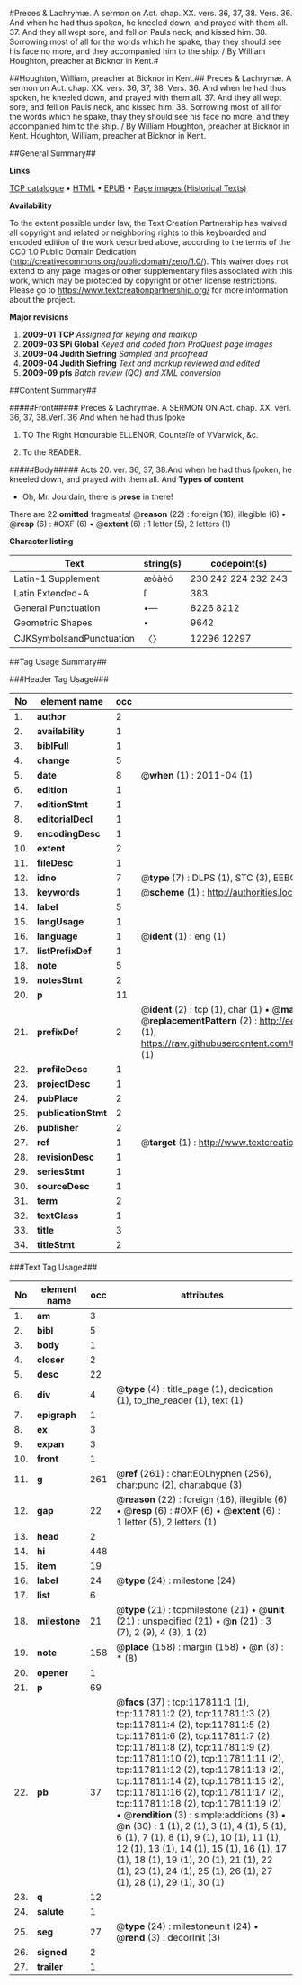 #Preces & Lachrymæ. A sermon on Act. chap. XX. vers. 36, 37, 38. Vers. 36. And when he had thus spoken, he kneeled down, and prayed with them all. 37. And they all wept sore, and fell on Pauls neck, and kissed him. 38. Sorrowing most of all for the words which he spake, thay they should see his face no more, and they accompanied him to the ship. / By William Houghton, preacher at Bicknor in Kent.#

##Houghton, William, preacher at Bicknor in Kent.##
Preces & Lachrymæ. A sermon on Act. chap. XX. vers. 36, 37, 38. Vers. 36. And when he had thus spoken, he kneeled down, and prayed with them all. 37. And they all wept sore, and fell on Pauls neck, and kissed him. 38. Sorrowing most of all for the words which he spake, thay they should see his face no more, and they accompanied him to the ship. / By William Houghton, preacher at Bicknor in Kent.
Houghton, William, preacher at Bicknor in Kent.

##General Summary##

**Links**

[TCP catalogue](http://www.ota.ox.ac.uk/tcp/)  • 
[HTML](http://tei.it.ox.ac.uk/tcp/Texts-HTML/free/A86/A86601.html)  • 
[EPUB](http://tei.it.ox.ac.uk/tcp/Texts-EPUB/free/A86/A86601.epub) • 
[Page images (Historical Texts)](https://historicaltexts.jisc.ac.uk/eebo-99865566e)

**Availability**

To the extent possible under law, the Text Creation Partnership has waived all copyright and related or neighboring rights to this keyboarded and encoded edition of the work described above, according to the terms of the CC0 1.0 Public Domain Dedication (http://creativecommons.org/publicdomain/zero/1.0/). This waiver does not extend to any page images or other supplementary files associated with this work, which may be protected by copyright or other license restrictions. Please go to https://www.textcreationpartnership.org/ for more information about the project.

**Major revisions**

1. __2009-01__ __TCP__ *Assigned for keying and markup*
1. __2009-03__ __SPi Global__ *Keyed and coded from ProQuest page images*
1. __2009-04__ __Judith Siefring__ *Sampled and proofread*
1. __2009-04__ __Judith Siefring__ *Text and markup reviewed and edited*
1. __2009-09__ __pfs__ *Batch review (QC) and XML conversion*

##Content Summary##

#####Front#####
Preces & Lachrymae. A SERMON ON Act. chap. XX. verſ. 36, 37, 38.Verſ. 36  And when he had thus ſpoke
1. TO The Right Honourable ELLENOR, Counteſſe of VVarwick, &c.

1. To the READER.

#####Body#####
Acts 20. ver. 36, 37, 38.And when he had thus ſpoken, he kneeled down, and prayed with them all. And
**Types of content**

  * Oh, Mr. Jourdain, there is **prose** in there!

There are 22 **omitted** fragments! 
 @__reason__ (22) : foreign (16), illegible (6)  •  @__resp__ (6) : #OXF (6)  •  @__extent__ (6) : 1 letter (5), 2 letters (1)

**Character listing**


|Text|string(s)|codepoint(s)|
|---|---|---|
|Latin-1 Supplement|æòàèó|230 242 224 232 243|
|Latin Extended-A|ſ|383|
|General Punctuation|•—|8226 8212|
|Geometric Shapes|▪|9642|
|CJKSymbolsandPunctuation|〈〉|12296 12297|

##Tag Usage Summary##

###Header Tag Usage###

|No|element name|occ|attributes|
|---|---|---|---|
|1.|__author__|2||
|2.|__availability__|1||
|3.|__biblFull__|1||
|4.|__change__|5||
|5.|__date__|8| @__when__ (1) : 2011-04 (1)|
|6.|__edition__|1||
|7.|__editionStmt__|1||
|8.|__editorialDecl__|1||
|9.|__encodingDesc__|1||
|10.|__extent__|2||
|11.|__fileDesc__|1||
|12.|__idno__|7| @__type__ (7) : DLPS (1), STC (3), EEBO-CITATION (1), PROQUEST (1), VID (1)|
|13.|__keywords__|1| @__scheme__ (1) : http://authorities.loc.gov/ (1)|
|14.|__label__|5||
|15.|__langUsage__|1||
|16.|__language__|1| @__ident__ (1) : eng (1)|
|17.|__listPrefixDef__|1||
|18.|__note__|5||
|19.|__notesStmt__|2||
|20.|__p__|11||
|21.|__prefixDef__|2| @__ident__ (2) : tcp (1), char (1)  •  @__matchPattern__ (2) : ([0-9\-]+):([0-9IVX]+) (1), (.+) (1)  •  @__replacementPattern__ (2) : http://eebo.chadwyck.com/downloadtiff?vid=$1&page=$2 (1), https://raw.githubusercontent.com/textcreationpartnership/Texts/master/tcpchars.xml#$1 (1)|
|22.|__profileDesc__|1||
|23.|__projectDesc__|1||
|24.|__pubPlace__|2||
|25.|__publicationStmt__|2||
|26.|__publisher__|2||
|27.|__ref__|1| @__target__ (1) : http://www.textcreationpartnership.org/docs/. (1)|
|28.|__revisionDesc__|1||
|29.|__seriesStmt__|1||
|30.|__sourceDesc__|1||
|31.|__term__|2||
|32.|__textClass__|1||
|33.|__title__|3||
|34.|__titleStmt__|2||


###Text Tag Usage###

|No|element name|occ|attributes|
|---|---|---|---|
|1.|__am__|3||
|2.|__bibl__|5||
|3.|__body__|1||
|4.|__closer__|2||
|5.|__desc__|22||
|6.|__div__|4| @__type__ (4) : title_page (1), dedication (1), to_the_reader (1), text (1)|
|7.|__epigraph__|1||
|8.|__ex__|3||
|9.|__expan__|3||
|10.|__front__|1||
|11.|__g__|261| @__ref__ (261) : char:EOLhyphen (256), char:punc (2), char:abque (3)|
|12.|__gap__|22| @__reason__ (22) : foreign (16), illegible (6)  •  @__resp__ (6) : #OXF (6)  •  @__extent__ (6) : 1 letter (5), 2 letters (1)|
|13.|__head__|2||
|14.|__hi__|448||
|15.|__item__|19||
|16.|__label__|24| @__type__ (24) : milestone (24)|
|17.|__list__|6||
|18.|__milestone__|21| @__type__ (21) : tcpmilestone (21)  •  @__unit__ (21) : unspecified (21)  •  @__n__ (21) : 3 (7), 2 (9), 4 (3), 1 (2)|
|19.|__note__|158| @__place__ (158) : margin (158)  •  @__n__ (8) : * (8)|
|20.|__opener__|1||
|21.|__p__|69||
|22.|__pb__|37| @__facs__ (37) : tcp:117811:1 (1), tcp:117811:2 (2), tcp:117811:3 (2), tcp:117811:4 (2), tcp:117811:5 (2), tcp:117811:6 (2), tcp:117811:7 (2), tcp:117811:8 (2), tcp:117811:9 (2), tcp:117811:10 (2), tcp:117811:11 (2), tcp:117811:12 (2), tcp:117811:13 (2), tcp:117811:14 (2), tcp:117811:15 (2), tcp:117811:16 (2), tcp:117811:17 (2), tcp:117811:18 (2), tcp:117811:19 (2)  •  @__rendition__ (3) : simple:additions (3)  •  @__n__ (30) : 1 (1), 2 (1), 3 (1), 4 (1), 5 (1), 6 (1), 7 (1), 8 (1), 9 (1), 10 (1), 11 (1), 12 (1), 13 (1), 14 (1), 15 (1), 16 (1), 17 (1), 18 (1), 19 (1), 20 (1), 21 (1), 22 (1), 23 (1), 24 (1), 25 (1), 26 (1), 27 (1), 28 (1), 29 (1), 30 (1)|
|23.|__q__|12||
|24.|__salute__|1||
|25.|__seg__|27| @__type__ (24) : milestoneunit (24)  •  @__rend__ (3) : decorInit (3)|
|26.|__signed__|2||
|27.|__trailer__|1||
